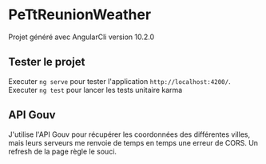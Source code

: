 # PeTtReunionWeather

Projet généré avec AngularCli version 10.2.0

## Tester le projet

Executer `ng serve` pour tester l'application `http://localhost:4200/`.
Executer `ng test` pour lancer les tests unitaire karma

## API Gouv

J'utilise l'API Gouv pour récupérer les coordonnées des différentes villes, mais leurs serveurs me renvoie de temps en temps une erreur de CORS. Un refresh de la page règle le souci.
